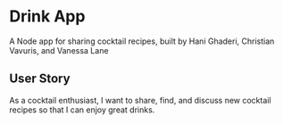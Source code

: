 # Drink App
A Node app for sharing cocktail recipes, built by Hani Ghaderi, Christian Vavuris, and Vanessa Lane

## User Story
As a cocktail enthusiast, I want to share, find, and discuss new cocktail recipes so that I can enjoy great drinks.
